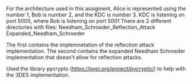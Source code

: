 For the architecture used in this assigment, Alice is represented using the number 1, Bob is number 2, and the KDC is number 3.
KDC is listening on port 5000, where Bob is listening on port 5001
There are 2 different directories with files:
    Needham_Schroeder_Reflection_Attack
    Expanded_Needham_Schroeder

The first contains the implemnetation of the reflection attack implementation.
The second contains the expanded Needham Schroeder implementation that doesn't allow for reflection attacks.

Used the library pycrypto (https://pypi.org/project/pycrypto/) to help with the 3DES implementation.